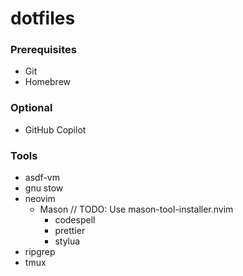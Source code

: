 # dotfiles

### Prerequisites
* Git
* Homebrew

### Optional
* GitHub Copilot

### Tools
* asdf-vm
* gnu stow
* neovim
    * Mason
        // TODO: Use mason-tool-installer.nvim
        * codespell
        * prettier
        * stylua
* ripgrep
* tmux
